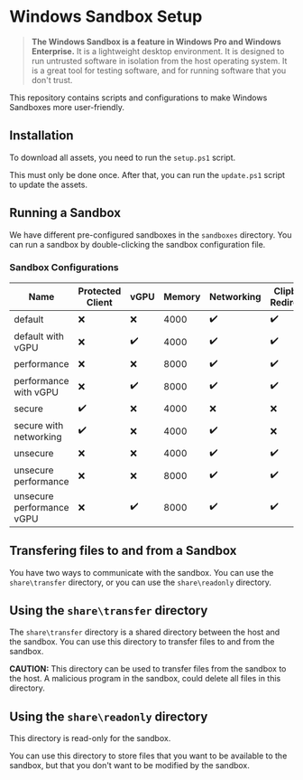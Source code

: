 # Windows Sandbox Setup

> **The Windows Sandbox is a feature in Windows Pro and Windows Enterprise.** It is a lightweight desktop environment. It is designed to run untrusted software in isolation from the host operating system. It is a great tool for testing software, and for running software that you don't trust.

This repository contains scripts and configurations to make Windows Sandboxes more user-friendly.

## Installation

To download all assets, you need to run the `setup.ps1` script.

This must only be done once. After that, you can run the `update.ps1` script to update the assets.

## Running a Sandbox

We have different pre-configured sandboxes in the `sandboxes` directory. You can run a sandbox by double-clicking the sandbox configuration file.

### Sandbox Configurations

<!-- configs:start -->

| Name | Protected Client | vGPU | Memory | Networking | Clipboard Redirection | Printer Redirection | Video Input | Audio Input |
| ---- | ---------------- | ---- | ------ | ---------- | --------------------- | ------------------- | ----------- | ----------- |
| default | ❌ | ❌ | 4000 | ✔️ | ✔️ | ❌ | ❌ | ✔️ |
| default with vGPU | ❌ | ✔️ | 4000 | ✔️ | ✔️ | ❌ | ❌ | ✔️ |
| performance | ❌ | ❌ | 8000 | ✔️ | ✔️ | ❌ | ❌ | ✔️ |
| performance with vGPU | ❌ | ✔️ | 8000 | ✔️ | ✔️ | ❌ | ❌ | ✔️ |
| secure | ✔️ | ❌ | 4000 | ❌ | ❌ | ❌ | ❌ | ❌ |
| secure with networking | ✔️ | ❌ | 4000 | ✔️ | ❌ | ❌ | ❌ | ❌ |
| unsecure | ❌ | ❌ | 4000 | ✔️ | ✔️ | ✔️ | ✔️ | ✔️ |
| unsecure performance | ❌ | ❌ | 8000 | ✔️ | ✔️ | ✔️ | ✔️ | ✔️ |
| unsecure performance vGPU | ❌ | ✔️ | 8000 | ✔️ | ✔️ | ✔️ | ✔️ | ✔️ |

<!-- configs:end -->

## Transfering files to and from a Sandbox

You have two ways to communicate with the sandbox. You can use the `share\transfer` directory, or you can use the `share\readonly` directory.

## Using the `share\transfer` directory

The `share\transfer` directory is a shared directory between the host and the sandbox. You can use this directory to transfer files to and from the sandbox.

**CAUTION:** This directory can be used to transfer files from the sandbox to the host. A malicious program in the sandbox, could delete all files in this directory.

## Using the `share\readonly` directory

This directory is read-only for the sandbox.

You can use this directory to store files that you want to be available to the sandbox, but that you don't want to be modified by the sandbox.



